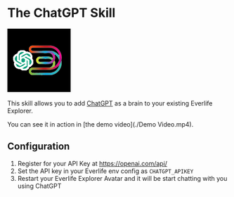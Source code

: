 # The ChatGPT Skill

![logo](./elife-chatgpt.png)

This skill allows you to add [ChatGPT](https://chat.openai.com/) as a brain to your existing Everlife Explorer.

You can see it in action in [the demo video](./Demo Video.mp4).


## Configuration

1. Register for your API Key at https://openai.com/api/
2. Set the API key in your Everlife env config as `CHATGPT_APIKEY`
3. Restart your Everlife Explorer Avatar and it will be start chatting with you using ChatGPT
